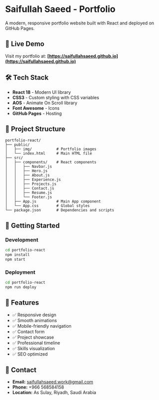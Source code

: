 # Saifullah Saeed - Portfolio

A modern, responsive portfolio website built with React and deployed on GitHub Pages.

## 🚀 Live Demo

Visit my portfolio at: **[https://saifullahsaeed.github.io](https://saifullahsaeed.github.io)**

## 🛠️ Tech Stack

- **React 18** - Modern UI library
- **CSS3** - Custom styling with CSS variables
- **AOS** - Animate On Scroll library
- **Font Awesome** - Icons
- **GitHub Pages** - Hosting

## 📁 Project Structure

```
portfolio-react/
├── public/
│   ├── img/           # Portfolio images
│   └── index.html     # Main HTML file
├── src/
│   ├── components/    # React components
│   │   ├── Navbar.js
│   │   ├── Hero.js
│   │   ├── About.js
│   │   ├── Experience.js
│   │   ├── Projects.js
│   │   ├── Contact.js
│   │   ├── Resume.js
│   │   └── Footer.js
│   ├── App.js         # Main App component
│   └── App.css        # Global styles
└── package.json       # Dependencies and scripts
```

## 🚀 Getting Started

### Development
```bash
cd portfolio-react
npm install
npm start
```

### Deployment
```bash
cd portfolio-react
npm run deploy
```

## 📝 Features

- ✅ Responsive design
- ✅ Smooth animations
- ✅ Mobile-friendly navigation
- ✅ Contact form
- ✅ Project showcase
- ✅ Professional timeline
- ✅ Skills visualization
- ✅ SEO optimized

## 📧 Contact

- **Email:** saifullahsaeed.work@gmail.com
- **Phone:** +966 568584158
- **Location:** As Sulay, Riyadh, Saudi Arabia


